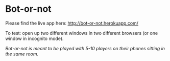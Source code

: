 # Bot-or-not

Please find the live app here: http://bot-or-not.herokuapp.com/

To test: open up two different windows in two different browsers (or one window in incognito mode). 

*Bot-or-not is meant to be played with 5-10 players on their phones sitting in the same room.*
